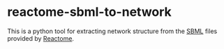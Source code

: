 # reactome-sbml-to-network

This is a python tool for extracting network structure from the [SBML](http://sbml.org/) files provided by
[Reactome](https://reactome.org/download-data).
